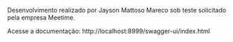 Desenvolvimento realizado por Jayson Mattoso Mareco sob teste solicitado pela empresa Meetime.

Acesse a documentação: http://localhost:8999/swagger-ui/index.html
